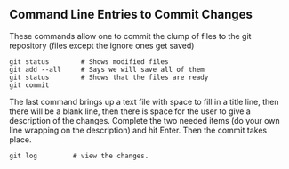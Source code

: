 ## Command Line Entries to Commit Changes

These commands allow one to commit the clump of files to the git repository (files except the ignore ones get saved)

```
git status        # Shows modified files
git add --all     # Says we will save all of them
git status        # Shows that the files are ready
git commit
```

The last command brings up a text file with space to fill in a title line, then there will be a blank line, then there is space for the user to give a description of the changes.  Complete the two needed items (do your own line wrapping on the description) and hit Enter.  Then the commit takes place.

```
git log         # view the changes.